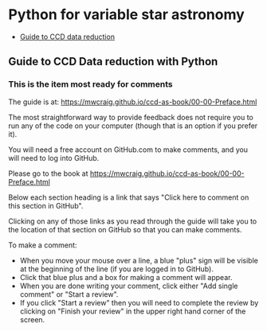 # Python for variable star astronomy

+ [Guide to CCD data reduction](#Guide-to-CCD-Data-reduction-with-Python)

## Guide to CCD Data reduction with Python
### This is the item most ready for comments

The guide is at: https://mwcraig.github.io/ccd-as-book/00-00-Preface.html

The most straightforward way to provide feedback does not require you to run any of the code on your computer (though that is an option if you prefer it).

You will need a free account on GitHub.com to make comments, and you will need to log into GitHub.

Please go to the book at https://mwcraig.github.io/ccd-as-book/00-00-Preface.html

Below each section heading is a link that says "Click here to comment on this section in GitHub".

Clicking on any of those links as you read through the guide will take you to the location of that section on GitHub so that you can make comments.

To make a comment:

+ When you move your mouse over a line, a blue "plus" sign will be visible at the beginning of the line (if you are logged in to GitHub).
+ Click that blue plus and a box for making a comment will appear.
+ When you are done writing your comment, click either "Add single comment" or "Start a review".
+ If you click "Start a review" then you will need to complete the review by clicking on "Finish your review" in the upper right hand corner of the screen.
